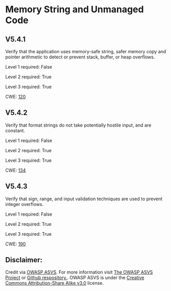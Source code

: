 #  Memory String and Unmanaged Code
## V5.4.1
Verify that the application uses memory-safe string, safer memory copy and pointer arithmetic to detect or prevent stack, buffer, or heap overflows.
Level 1 required: False
Level 2 required: True
Level 3 required: True
CWE: [120](https://cwe.mitre.org/data/definitions/120)
## V5.4.2
Verify that format strings do not take potentially hostile input, and are constant.
Level 1 required: False
Level 2 required: True
Level 3 required: True
CWE: [134](https://cwe.mitre.org/data/definitions/134)
## V5.4.3
Verify that sign, range, and input validation techniques are used to prevent integer overflows.
Level 1 required: False
Level 2 required: True
Level 3 required: True
CWE: [190](https://cwe.mitre.org/data/definitions/190)

## Disclaimer:
Credit via [OWASP ASVS](https://owasp.org/www-project-application-security-verification-standard/). For more information visit [The OWASP ASVS Project](https://owasp.org/www-project-application-security-verification-standard/) or [Github respository.](https://github.com/OWASP/ASVS). OWASP ASVS is under the [Creative Commons Attribution-Share Alike v3.0](https://creativecommons.org/licenses/by-sa/3.0/) license.
